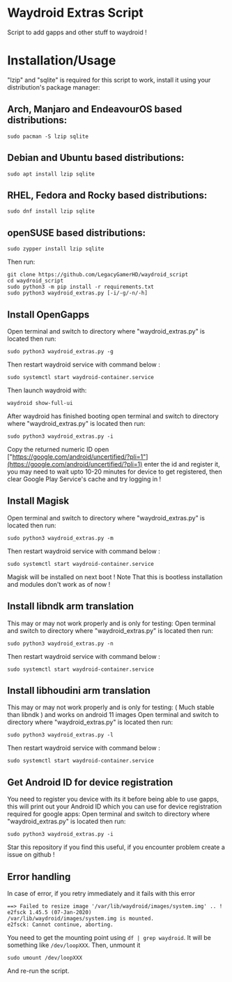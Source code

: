 # Waydroid Extras Script

Script to add gapps and other stuff to waydroid !

# Installation/Usage
"lzip" and "sqlite" is required for this script to work, install it using your distribution's package manager:
## Arch, Manjaro and EndeavourOS based distributions:
	sudo pacman -S lzip sqlite
## Debian and Ubuntu based distributions:
	sudo apt install lzip sqlite  
## RHEL, Fedora and Rocky based distributions:
	sudo dnf install lzip sqlite
## openSUSE based distributions:
	sudo zypper install lzip sqlite
Then run:
	
    git clone https://github.com/LegacyGamerHD/waydroid_script
    cd waydroid_script
    sudo python3 -m pip install -r requirements.txt
    sudo python3 waydroid_extras.py [-i/-g/-n/-h]

## Install OpenGapps

Open terminal and switch to directory where "waydroid_extras.py" is located then run:

    sudo python3 waydroid_extras.py -g
Then restart waydroid service with command below :

    sudo systemctl start waydroid-container.service
Then launch waydroid with:

    waydroid show-full-ui
After waydroid has finished booting open terminal and switch to directory where "waydroid_extras.py" is located then run:

    sudo python3 waydroid_extras.py -i
Copy the returned numeric ID open ["https://google.com/android/uncertified/?pli=1"](https://google.com/android/uncertified/?pli=1) enter the id and register it, you may need to wait upto 10-20 minutes for device to get registered, then clear Google Play Service's cache and try logging in !

## Install Magisk

Open terminal and switch to directory where "waydroid_extras.py" is located then run:

    sudo python3 waydroid_extras.py -m
Then restart waydroid service with command below :

    sudo systemctl start waydroid-container.service
Magisk will be installed on next boot !
Note That this is bootless installation and modules don't work as of now !

## Install libndk arm translation 

This may or may not work properly and is only for testing:
Open terminal and switch to directory where "waydroid_extras.py" is located then run:

    sudo python3 waydroid_extras.py -n
Then restart waydroid service with command below :

    sudo systemctl start waydroid-container.service

## Install libhoudini arm translation

This may or may not work properly and is only for testing: ( Much stable than libndk ) and works on android 11 images
Open terminal and switch to directory where "waydroid_extras.py" is located then run:

    sudo python3 waydroid_extras.py -l
Then restart waydroid service with command below :

    sudo systemctl start waydroid-container.service
 
## Get Android ID for device registration

You need to register you device with its it before being able to use gapps, this will print out your Android ID which you can use for device registration required for google apps:
Open terminal and switch to directory where "waydroid_extras.py" is located then run:

    sudo python3 waydroid_extras.py -i

Star this repository if you find this useful, if you encounter problem create a issue on github !

## Error handling  

In case of error, if you retry immediately and it fails with this error 
```
==> Failed to resize image '/var/lib/waydroid/images/system.img' .. !  e2fsck 1.45.5 (07-Jan-2020)
/var/lib/waydroid/images/system.img is mounted.
e2fsck: Cannot continue, aborting.
```
You need to get the mounting point using `df | grep waydroid`. It will be something like `/dev/loopXXX`. Then, unmount it
```
sudo umount /dev/loopXXX
```
And re-run the script.
